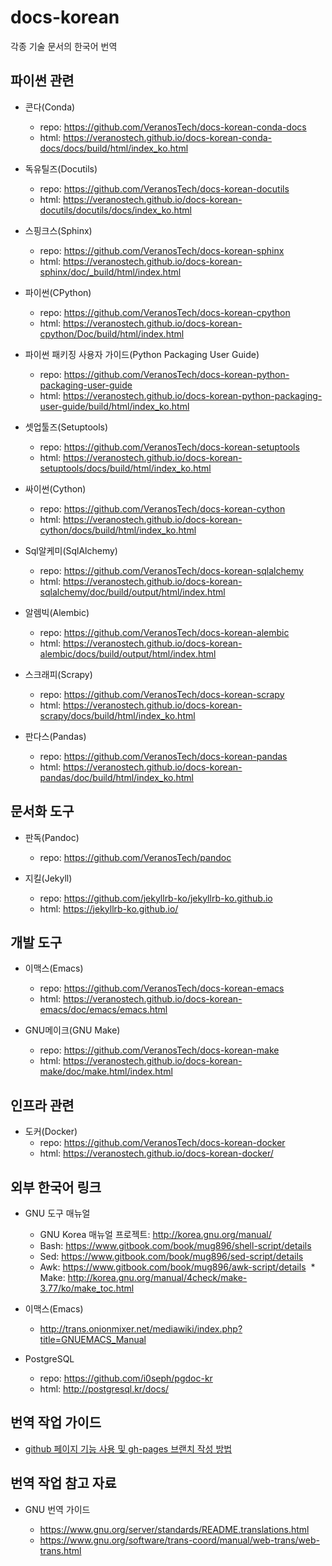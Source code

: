 # docs-korean

각종 기술 문서의 한국어 번역

## 파이썬 관련

* 콘다(Conda)
  * repo: https://github.com/VeranosTech/docs-korean-conda-docs
  * html: https://veranostech.github.io/docs-korean-conda-docs/docs/build/html/index_ko.html

* 독유틸즈(Docutils)
  * repo: https://github.com/VeranosTech/docs-korean-docutils
  * html: https://veranostech.github.io/docs-korean-docutils/docutils/docs/index_ko.html

* 스핑크스(Sphinx)
  * repo: https://github.com/VeranosTech/docs-korean-sphinx
  * html: https://veranostech.github.io/docs-korean-sphinx/doc/_build/html/index.html

* 파이썬(CPython)
  * repo: https://github.com/VeranosTech/docs-korean-cpython
  * html: https://veranostech.github.io/docs-korean-cpython/Doc/build/html/index.html

* 파이썬 패키징 사용자 가이드(Python Packaging User Guide)
  * repo: https://github.com/VeranosTech/docs-korean-python-packaging-user-guide
  * html: https://veranostech.github.io/docs-korean-python-packaging-user-guide/build/html/index_ko.html

* 셋업툴즈(Setuptools)
  * repo: https://github.com/VeranosTech/docs-korean-setuptools
  * html: https://veranostech.github.io/docs-korean-setuptools/docs/build/html/index_ko.html

* 싸이썬(Cython)
  * repo: https://github.com/VeranosTech/docs-korean-cython
  * html: https://veranostech.github.io/docs-korean-cython/docs/build/html/index_ko.html

* Sql알케미(SqlAlchemy)
  * repo: https://github.com/VeranosTech/docs-korean-sqlalchemy
  * html: https://veranostech.github.io/docs-korean-sqlalchemy/doc/build/output/html/index.html

* 알렘빅(Alembic)
  * repo: https://github.com/VeranosTech/docs-korean-alembic
  * html: https://veranostech.github.io/docs-korean-alembic/docs/build/output/html/index.html

* 스크래피(Scrapy)
  * repo: https://github.com/VeranosTech/docs-korean-scrapy
  * html: https://veranostech.github.io/docs-korean-scrapy/docs/build/html/index_ko.html

* 판다스(Pandas)
  * repo: https://github.com/VeranosTech/docs-korean-pandas
  * html: https://veranostech.github.io/docs-korean-pandas/doc/build/html/index_ko.html


## 문서화 도구

* 판독(Pandoc)
  * repo: https://github.com/VeranosTech/pandoc

* 지킬(Jekyll)
  * repo: https://github.com/jekyllrb-ko/jekyllrb-ko.github.io
  * html: https://jekyllrb-ko.github.io/


## 개발 도구

* 이맥스(Emacs)
  * repo: https://github.com/VeranosTech/docs-korean-emacs
  * html: https://veranostech.github.io/docs-korean-emacs/doc/emacs/emacs.html

* GNU메이크(GNU Make)
  * repo: https://github.com/VeranosTech/docs-korean-make
  * html: https://veranostech.github.io/docs-korean-make/doc/make.html/index.html


## 인프라 관련

* 도커(Docker)
  * repo: https://github.com/VeranosTech/docs-korean-docker
  * html: https://veranostech.github.io/docs-korean-docker/


## 외부 한국어 링크

* GNU 도구 매뉴얼
  * GNU Korea 매뉴얼 프로젝트: http://korea.gnu.org/manual/
  * Bash: https://www.gitbook.com/book/mug896/shell-script/details
  * Sed: https://www.gitbook.com/book/mug896/sed-script/details
  * Awk: https://www.gitbook.com/book/mug896/awk-script/details
  * Make: http://korea.gnu.org/manual/4check/make-3.77/ko/make_toc.html

* 이맥스(Emacs)
  * http://trans.onionmixer.net/mediawiki/index.php?title=GNUEMACS_Manual

* PostgreSQL
  * repo: https://github.com/i0seph/pgdoc-kr
  * html: http://postgresql.kr/docs/

## 번역 작업 가이드

  * [github 페이지 기능 사용 및 gh-pages 브랜치 작성 방법](./gh-branch.rst)


## 번역 작업 참고 자료

* GNU 번역 가이드

  * https://www.gnu.org/server/standards/README.translations.html   
  * https://www.gnu.org/software/trans-coord/manual/web-trans/web-trans.html
 

